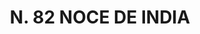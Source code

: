 ---
title: "N. 82 NOCE DE INDIA"
plant-name: "N. 82"
plant-number: "082"
plant-xml: "/assets/xml/plant082.xml"
plant-img1: "/assets/img/plant082_verso.jpg"
plant-img2: "/assets/img/plant082.jpg"
plant-title: "N. 82 NOCE DE INDIA"
plant-taxon-link: "http://www.worldfloraonline.org/taxon/wfo-0000903570"
plant-taxon-content: "[Cocos nucifera L.]"
layout: single-xml
---